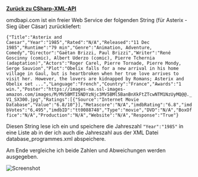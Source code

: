 [__Zurück zu CSharp-XML-API__](https://github.com/DerDannyF/CSharp-XML-API)




omdbapi.com ist ein freier Web Service 
der folgenden String (für Asterix - Sieg über Cäsar) zurückliefert:

`
{"Title":"Asterix and Caesar","Year":"1985","Rated":"N/A","Released":"11 Dec 1985","Runtime":"79 min","Genre":"Animation, Adventure, Comedy","Director":"Gaëtan Brizzi, Paul Brizzi","Writer":"René Goscinny (comic), Albert Uderzo (comic), Pierre Tchernia (adaptation)","Actors":"Roger Carel, Pierre Tornade, Pierre Mondy, Serge Sauvion","Plot":"Obelix falls for a new arrival in his home village in Gaul, but is heartbroken when her true love arrives to visit her. However, the lovers are kidnapped by Romans; Asterix and Obelix set ...","Language":"French","Country":"France","Awards":"1 win.","Poster":"https://images-na.ssl-images-amazon.com/images/M/MV5BMTI5NDYzNjc3MV5BMl5BanBnXkFtZTcwNTM1NzUyMQ@@._V1_SX300.jpg","Ratings":[{"Source":"Internet Movie Database","Value":"6.8/10"}],"Metascore":"N/A","imdbRating":"6.8","imdbVotes":"6,495","imdbID":"tt0088748","Type":"movie","DVD":"N/A","BoxOffice":"N/A","Production":"N/A","Website":"N/A","Response":"True"}
`


Diesen String lese ich ein und speichere die Jahreszahl `"Year":"1985"` in eine Liste ab in der ich auch die Jahreszahl aus der XML Datei database_programmes.xml abspeichere. 

Am Ende vergleiche ich beide Zahlen und Abweichungen werden ausgegeben.


![Screenshot](http://up.picr.de/29045475iz.png)
